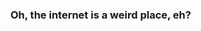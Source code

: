 <!DOCTYPE html>
<html>
<body>

<h3> Oh, the internet is a weird place, eh?</h3>

<iframe = src="https://nethrose.github.io/" height="480" width="640" style="border:none;></iframe>
